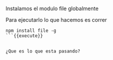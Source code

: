 Instalamos el modulo file globalmente


Para ejecutarlo lo que hacemos es correr

```
npm install file -g
```{{execute}}


¿Que es lo que esta pasando?

